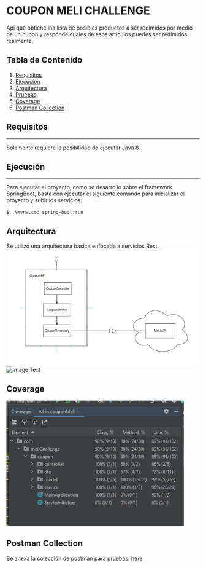 # COUPON MELI CHALLENGE
Api que obtiene ina lista de posibles productos a ser redimidos por medio de un cupon y responde cuales de esos articulos puedes ser redimidos realmente. 


## Tabla de Contenido
1. [Requisitos](#requisitos)
2. [Ejecución](#ejecución)
3. [Arquitectura](#arquitectura)
4. [Pruebas](#pruebas)
5. [Coverage](#coverage)
6. [Postman Collection](#postman-collection)










## Requisitos
***
Solamente requiere la posibilidad de ejecutar Java 8


## Ejecución
***
Para ejecutar el proyecto, como se desarrollo sobre el framework SpringBoot, basta con ejecutar el siguiente comando para inicializar el proyecto y subir los servicios: 
```
$ .\mvnw.cmd spring-boot:run
```


## Arquitectura
Se utilizó una arquitectura basica enfocada a servicios Rest.
![Image Text](assets/Diagrama.png)
![Image Text](assets/Diagrama%20despliegue.png)


## Coverage
![Image Text](assets/Coverage.png)

## Postman Collection
Se anexa la colección de postman para pruebas: [here](https://github.com/DiegoAraque1207/coupon_challenge/blob/main/assets/Coupon%20Challenge.postman_collection.json)